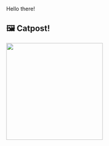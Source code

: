Hello there!



## 🖼️ Catpost!

<sub>
    <img src="https://cdn2.thecatapi.com/images/MTgwMTEyOQ.jpg" height="256">
</sub>


